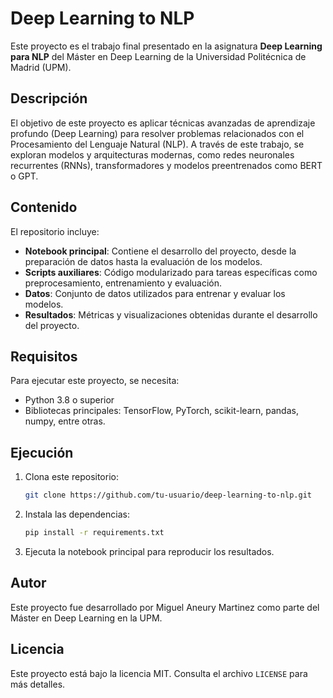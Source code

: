 # Deep Learning to NLP

Este proyecto es el trabajo final presentado en la asignatura **Deep Learning para NLP** del Máster en Deep Learning de la Universidad Politécnica de Madrid (UPM).

## Descripción

El objetivo de este proyecto es aplicar técnicas avanzadas de aprendizaje profundo (Deep Learning) para resolver problemas relacionados con el Procesamiento del Lenguaje Natural (NLP). A través de este trabajo, se exploran modelos y arquitecturas modernas, como redes neuronales recurrentes (RNNs), transformadores y modelos preentrenados como BERT o GPT.

## Contenido

El repositorio incluye:

- **Notebook principal**: Contiene el desarrollo del proyecto, desde la preparación de datos hasta la evaluación de los modelos.
- **Scripts auxiliares**: Código modularizado para tareas específicas como preprocesamiento, entrenamiento y evaluación.
- **Datos**: Conjunto de datos utilizados para entrenar y evaluar los modelos.
- **Resultados**: Métricas y visualizaciones obtenidas durante el desarrollo del proyecto.

## Requisitos

Para ejecutar este proyecto, se necesita:

- Python 3.8 o superior
- Bibliotecas principales: TensorFlow, PyTorch, scikit-learn, pandas, numpy, entre otras.

## Ejecución

1. Clona este repositorio:
    ```bash
    git clone https://github.com/tu-usuario/deep-learning-to-nlp.git
    ```
2. Instala las dependencias:
    ```bash
    pip install -r requirements.txt
    ```
3. Ejecuta la notebook principal para reproducir los resultados.

## Autor

Este proyecto fue desarrollado por Miguel Aneury Martinez como parte del Máster en Deep Learning en la UPM.

## Licencia

Este proyecto está bajo la licencia MIT. Consulta el archivo `LICENSE` para más detalles.